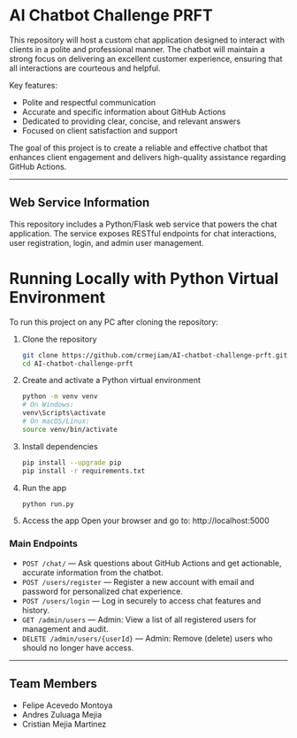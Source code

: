 # AI Chatbot Challenge PRFT

This repository will host a custom chat application designed to interact with clients in a polite and professional manner. The chatbot will maintain a strong focus on delivering an excellent customer experience, ensuring that all interactions are courteous and helpful.

Key features:
- Polite and respectful communication
- Accurate and specific information about GitHub Actions
- Dedicated to providing clear, concise, and relevant answers
- Focused on client satisfaction and support

The goal of this project is to create a reliable and effective chatbot that enhances client engagement and delivers high-quality assistance regarding GitHub Actions.

---

## Web Service Information

This repository includes a Python/Flask web service that powers the chat application. The service exposes RESTful endpoints for chat interactions, user registration, login, and admin user management.

# Running Locally with Python Virtual Environment

To run this project on any PC after cloning the repository:

1. Clone the repository
    ```sh
    git clone https://github.com/crmejiam/AI-chatbot-challenge-prft.git
    cd AI-chatbot-challenge-prft
    ```

2. Create and activate a Python virtual environment
    ```sh
    python -m venv venv
    # On Windows:
    venv\Scripts\activate
    # On macOS/Linux:
    source venv/bin/activate
    ```

3. Install dependencies
    ```sh
    pip install --upgrade pip
    pip install -r requirements.txt
    ```


4. Run the app
    ```sh
    python run.py
    ```

5. Access the app
    Open your browser and go to: http://localhost:5000

### Main Endpoints
- `POST /chat/` — Ask questions about GitHub Actions and get actionable, accurate information from the chatbot.
- `POST /users/register` — Register a new account with email and password for personalized chat experience.
- `POST /users/login` — Log in securely to access chat features and history.
- `GET /admin/users` — Admin: View a list of all registered users for management and audit.
- `DELETE /admin/users/{userId}` — Admin: Remove (delete) users who should no longer have access.

---

## Team Members
- Felipe Acevedo Montoya
- Andres Zuluaga Mejia
- Cristian Mejia Martinez
